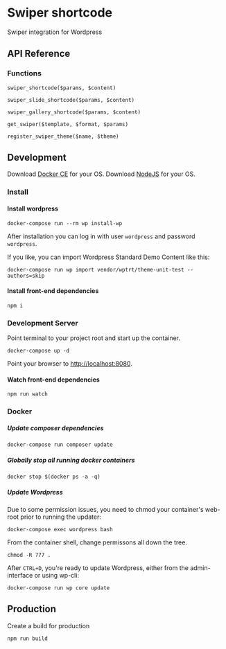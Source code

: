 # Swiper shortcode

Swiper integration for Wordpress



## API Reference

### Functions

`swiper_shortcode($params, $content)`


`swiper_slide_shortcode($params, $content)`


`swiper_gallery_shortcode($params, $content)`


`get_swiper($template, $format, $params)`


`register_swiper_theme($name, $theme)`


## Development


Download [Docker CE](https://www.docker.com/get-docker) for your OS.
Download [NodeJS](https://nodejs.org) for your OS.

### Install

#### Install wordpress

```cli
docker-compose run --rm wp install-wp
```

After installation you can log in with user `wordpress` and password `wordpress`.

If you like, you can import Wordpress Standard Demo Content like this:

```cli
docker-compose run wp import vendor/wptrt/theme-unit-test --authors=skip
```

#### Install front-end dependencies

```cli
npm i
```

### Development Server

Point terminal to your project root and start up the container.

```cli
docker-compose up -d
```

Point your browser to [http://localhost:8080](http://localhost:8080).


#### Watch front-end dependencies

```cli
npm run watch
```

### Docker

##### Update composer dependencies

```cli
docker-compose run composer update
```

##### Globally stop all running docker containers

```cli
docker stop $(docker ps -a -q)
```


##### Update Wordpress

Due to some permission issues, you need to chmod your container's web-root prior to running the updater:

```cli
docker-compose exec wordpress bash
```

From the container shell, change permissons all down the tree.
```cli
chmod -R 777 .
```

After `CTRL+D`, you're ready to update Wordpress, either from the admin-interface or using wp-cli:

```cli
docker-compose run wp core update
```

## Production

Create a build for production

```cli
npm run build
```
